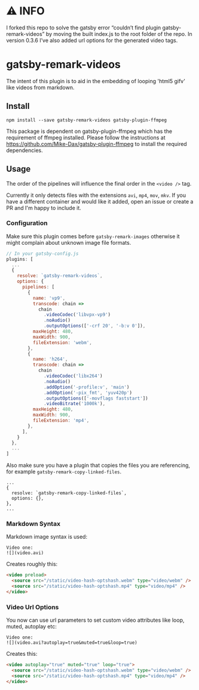 # ⚠️ INFO

I forked this repo to solve the gatsby error “couldn’t find plugin gatsby-remark-videos” by moving the built index.js to the root folder of the repo. In version 0.3.6 I’ve also added url options for the generated video tags.

# gatsby-remark-videos

The intent of this plugin is to aid in the embedding of looping 'html5 gifv'
like videos from markdown.

## Install

`npm install --save gatsby-remark-videos gatsby-plugin-ffmpeg`

This package is dependent on gatsby-plugin-ffmpeg which has the requirement of ffmpeg installed. Please follow the instructions at https://github.com/Mike-Dax/gatsby-plugin-ffmpeg to install the required dependencies.

## Usage

The order of the pipelines will influence the final order in the `<video />`
tag.

Currently it only detects files with the extensions `avi`, `mp4`, `mov`, `mkv`. If you have a different container and would like it added, open an issue or create a PR and I'm happy to include it.

### Configuration

Make sure this plugin comes before `gatsby-remark-images` otherwise it might complain about unknown image file formats.

```javascript
// In your gatsby-config.js
plugins: [
  ...
  {
    resolve: `gatsby-remark-videos`,
    options: {
      pipelines: [
        {
          name: 'vp9',
          transcode: chain =>
            chain
              .videoCodec('libvpx-vp9')
              .noAudio()
              .outputOptions(['-crf 20', '-b:v 0']),
          maxHeight: 480,
          maxWidth: 900,
          fileExtension: 'webm',
        },
        {
          name: 'h264',
          transcode: chain =>
            chain
              .videoCodec('libx264')
              .noAudio()
              .addOption('-profile:v', 'main')
              .addOption('-pix_fmt', 'yuv420p')
              .outputOptions(['-movflags faststart'])
              .videoBitrate('1000k'),
          maxHeight: 480,
          maxWidth: 900,
          fileExtension: 'mp4',
        },
      ],
    }
  },
  ...
]
```

Also make sure you have a plugin that copies the files you are referencing, for example `gatsby-remark-copy-linked-files`.

```
...
{
  resolve: `gatsby-remark-copy-linked-files`,
  options: {},
},
...
```

### Markdown Syntax

Markdown image syntax is used:

```
Video one:
![](video.avi)
```

Creates roughly this:

```html
<video preload>
  <source src="/static/video-hash-optshash.webm" type="video/webm" />
  <source src="/static/video-hash-optshash.mp4" type="video/mp4" />
</video>
```

### Video Url Options

You now can use url parameters to set custom video attributes like loop, muted, autoplay etc:

```
Video one:
![](video.avi?autoplay=true&muted=true&loop=true)
```

Creates this:

```html
<video autoplay="true" muted="true" loop="true">
  <source src="/static/video-hash-optshash.webm" type="video/webm" />
  <source src="/static/video-hash-optshash.mp4" type="video/mp4" />
</video>
```
